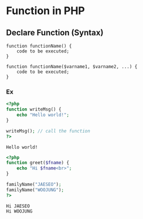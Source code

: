 # Function in PHP

## Declare Function (Syntax)

```
function functionName() {
    code to be executed;
}
```

```
function functionName($varname1, $varname2, ...) {
    code to be executed;
}
```



### Ex

```php
<?php
function writeMsg() {
    echo "Hello world!";
}

writeMsg(); // call the function
?>
```

```
Hello world!
```



```php
<?php
function greet($fname) {
    echo "Hi $fname<br>";
}

familyName("JAESEO");
familyName("WOOJUNG");
?>
```

```
Hi JAESEO
Hi WOOJUNG
```


